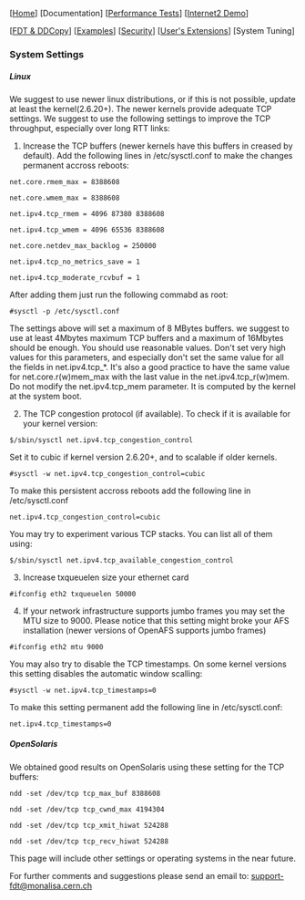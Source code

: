 [[Home](index.md)]  [Documentation]  [[Performance Tests](perf-disk-to-disk.md)] [[Internet2 Demo](internet2-demo.md)]

[[FDT & DDCopy](doc-fdt-ddcopy.md)]   [[Examples](doc-examples.md)]  [[Security](doc-security.md)]    [[User's Extensions](doc-user-extensions.md)]   [System Tuning]


### System Settings
##### Linux

We suggest to use newer linux distributions, or if this is not possible, update at least the kernel(2.6.20+). The newer kernels provide adequate TCP settings. We suggest to use the following settings to improve the TCP throughput, especially over long RTT links:
1. Increase the TCP buffers (newer kernels have this buffers in creased by default). Add the following lines in /etc/sysctl.conf to make the changes permanent accross reboots:

```net.core.rmem_max = 8388608```

```net.core.wmem_max = 8388608```

```net.ipv4.tcp_rmem = 4096 87380 8388608```

```net.ipv4.tcp_wmem = 4096 65536 8388608```

```net.core.netdev_max_backlog = 250000```

```net.ipv4.tcp_no_metrics_save = 1```

```net.ipv4.tcp_moderate_rcvbuf = 1```

After adding them just run the following commabd as root:
    
```#sysctl -p /etc/sysctl.conf```

The settings above will set a maximum of 8 MBytes buffers.
we suggest to use at least 4Mbytes maximum TCP buffers and a maximum of 16Mbytes should be enough. You should use reasonable values. Don't set very high values for this parameters, and especially don't set the same value for all the fields in net.ipv4.tcp_*. It's also a good practice to have the same value for net.core.r(w)mem_max with the last value in the net.ipv4.tcp_r(w)mem. Do not modify the net.ipv4.tcp_mem parameter. It is computed by the kernel at the system boot.

2. The TCP congestion protocol (if available). To check if it is available for your kernel version:

```$/sbin/sysctl net.ipv4.tcp_congestion_control```

Set it to cubic if kernel version 2.6.20+, and to scalable if older kernels.

```#sysctl -w net.ipv4.tcp_congestion_control=cubic```

To make this persistent accross reboots add the following line in /etc/sysctl.conf

```net.ipv4.tcp_congestion_control=cubic```

You may try to experiment various TCP stacks. You can list all of them using:

```$/sbin/sysctl net.ipv4.tcp_available_congestion_control```

3. Increase txqueuelen size your ethernet card

```#ifconfig eth2 txqueuelen 50000```

4. If your network infrastructure supports jumbo frames you may set the MTU size to 9000. Please notice that this setting might broke your AFS installation (newer versions of OpenAFS supports jumbo frames)

```#ifconfig eth2 mtu 9000```

You may also try to disable the TCP timestamps. On some kernel versions this setting disables the automatic window scalling:

```#sysctl -w net.ipv4.tcp_timestamps=0```

To make this setting permanent add the following line in /etc/sysctl.conf:

```net.ipv4.tcp_timestamps=0```

##### OpenSolaris

We obtained good results on OpenSolaris using these setting for the TCP buffers:

```ndd -set /dev/tcp tcp_max_buf 8388608```

```ndd -set /dev/tcp tcp_cwnd_max 4194304```

```ndd -set /dev/tcp tcp_xmit_hiwat 524288```

```ndd -set /dev/tcp tcp_recv_hiwat 524288```

This page will include other settings or operating systems in the near future.

For further comments and suggestions please send an email to: support-fdt@monalisa.cern.ch
